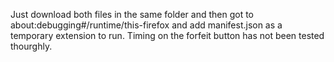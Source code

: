 Just download both files in the same folder and then got to about:debugging#/runtime/this-firefox and add manifest.json as a temporary extension to run. Timing on the forfeit button has not been tested thourghly. 
